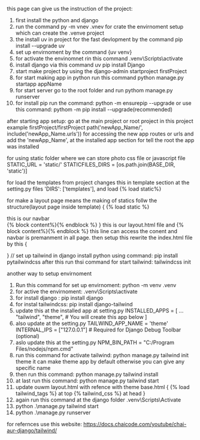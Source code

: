 this page can give us the instruction of the project:

1. first install the python and django
2. run the command py -m vnev .vnev for crate the envirnoment setup which can create the .venve project
3. the install uv in project for the fast devlopment by the command pip install --upgrade uv
4. set up envirnoment by the command {uv venv}
5. for activate the envinomnet rin this command .venv\Scripts\activate
6. install django via this command uv pip install Django
7. start make project by using the django-admin startproject firstProject
8. for start making app in python run this command python manage.py startapp appName
9. for start server go to the root folder and run pythom manage.py runserver
10. for install pip run the command: python -m ensurepip --upgrade
    or use this command: pythom -m pip install --upgrade(recommended)

after starting app setup:
go at the main project or root project in this project example firstProject/firstProject
path('newApp_Name/', include('newApp_Name.urls')) for accessing the new app routes or urls
and add the 'newApp_Name', at the installed app section for tell the root the app was installed

for using static folder where we can store photo css file or javascript file
STATIC_URL = 'static/'
STATICFILES_DIRS = [os.path.join(BASE_DIR, 'static')]

for load the templates from project
changes this in template section at the setting.py files
'DIRS': ['templates'],
and load {% load static%}

for make a layout page means the making of statics follw the structure(layout page inside template)
{
{% load static %}

<!DOCTYPE html>
<html lang="en">
  <head>
    <meta charset="UTF-8" />
    <meta name="viewport" content="width=device-width, initial-scale=1.0" />
    <title>{% block tiltle%} default value {% endblock %}</title>
    <link rel="stylesheet" href="{%static 'index.css'%}" />
  </head>
  <body>
    <nav>this is our navbar</nav>
    {% block content%}{% endblock %}
  </body>
</html>
}
this is our layout.html file and     {% block content%}{% endblock %}
this line can access the conent and navbar is premanment in all page. then setup this rewrite the index.html file by this
{

}
// set up tailwind in django
install python using command: pip install pytailwindcss
after this run thsi command for start tailwind: tailwindcss init

another way to setup envirnoment

1. Run this command for set up envirnoment: python -m venv .venv
2. for active the envirnoment: .venv\Scripts\activate
3. for install django : pip install django
4.  for instal tailwindcss: pip install django-tailwind
5. update this at the installed app at setting.py 
INSTALLED_APPS = [
    ...
    "tailwind",
    "theme",  # You will create this app below
]
6. also update at the setting.py
TAILWIND_APP_NAME = 'theme'
INTERNAL_IPS = ["127.0.0.1"]  # Required for Django Debug Toolbar (optional)
7. aslo update this at the setting.py
NPM_BIN_PATH = "C:/Program Files/nodejs/npm.cmd"
8. run this command for activate tailwind: python manage.py tailwind init theme
   it can make theme app by default otherwise you can give any specific name
9. then run this command: python manage.py tailwind install
10. at last run this command: python manage.py tailwind start
11. update ouwm layout.html with refence with theme base.html
{
  {% load  tailwind_tags %} at top
  		{% tailwind_css %} at head
}
12. again run this command at the django folder .venv\Scripts\Activate
13. python .\manage.py tailwind start
14. python .\manage.py runserver   

for refernces use this website: https://docs.chaicode.com/youtube/chai-aur-django/tailwind/